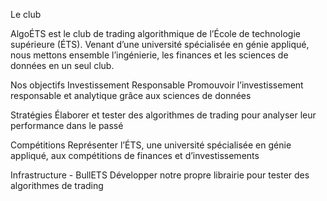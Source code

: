 Le club

AlgoÉTS est le club de trading algorithmique de l’École de technologie supérieure (ÉTS). Venant d’une université spécialisée en génie appliqué, nous mettons ensemble l’ingénierie, les finances et les sciences de données en un seul club.

Nos objectifs
Investissement Responsable
Promouvoir l’investissement responsable et analytique grâce aux sciences de données

Stratégies
Élaborer et tester des algorithmes de trading pour analyser leur performance dans le passé

Compétitions
Représenter l’ÉTS, une université spécialisée en génie appliqué, aux compétitions de finances et d’investissements

Infrastructure - BullETS
Développer notre propre librairie pour tester des algorithmes de trading
